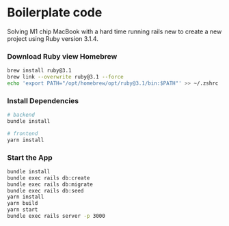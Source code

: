 # Boilerplate code
Solving M1 chip MacBook with a hard time running rails new to create a new project using Ruby version 3.1.4.

### Download Ruby view Homebrew
```sh
brew install ruby@3.1
brew link --overwrite ruby@3.1 --force
echo 'export PATH="/opt/homebrew/opt/ruby@3.1/bin:$PATH"' >> ~/.zshrc
```

### Install Dependencies
```sh
# backend
bundle install

# frontend
yarn install
```

### Start the App
```sh
bundle install
bundle exec rails db:create
bundle exec rails db:migrate
bundle exec rails db:seed
yarn install
yarn build
yarn start
bundle exec rails server -p 3000
```